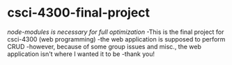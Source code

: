 # csci-4300-final-project
*node-modules is necessary for full optimization*
-This is the final project for csci-4300 (web programming)
-the web application is supposed to perform CRUD
-however, because of some group issues and misc., the web application isn't where I wanted it to be
-thank you!
